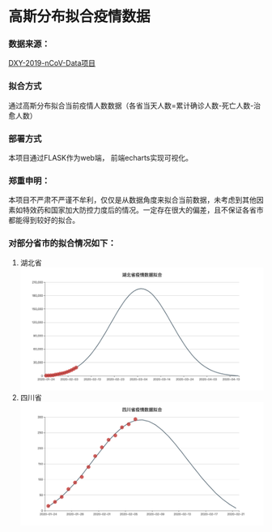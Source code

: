 # 高斯分布拟合疫情数据

### 数据来源：
[DXY-2019-nCoV-Data项目](https://github.com/BlankerL/DXY-2019-nCoV-Data)


### 拟合方式
通过高斯分布拟合当前疫情人数数据（各省当天人数=累计确诊人数-死亡人数-治愈人数）

### 部署方式
本项目通过FLASK作为web端， 前端echarts实现可视化。

### 郑重申明：
本项目不严肃不严谨不牟利，仅仅是从数据角度来拟合当前数据，未考虑到其他因素如特效药和国家加大防控力度后的情况。一定存在很大的偏差，且不保证各省市都能得到较好的拟合。

### 对部分省市的拟合情况如下：
1. 湖北省
    ![](./data/image/湖北.png)
2. 四川省
    ![](./data/image/四川.png)